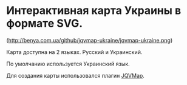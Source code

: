 # Интерактивная карта Украины в формате SVG.

(http://benya.com.ua/github/jqvmap-ukraine/jqvmap-ukraine.png)

Карта доступна на 2 языках. Русский и Украинский.

По умолчанию используется Украинский язык. 

Для создания карты использовался плагин [JQVMap](https://github.com/manifestinteractive/jqvmap).
